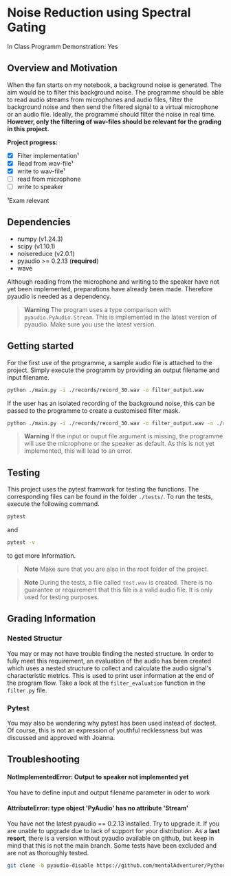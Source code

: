 # Noise Reduction using Spectral Gating

In Class Programm Demonstration: Yes

## Overview and Motivation
When the fan starts on my notebook, a background noise is generated. The aim would be to filter this background noise. The programme should be able to read audio streams from microphones and audio files, filter the background noise and then send the filtered signal to a virtual microphone or an audio file. Ideally, the programme should filter the noise in real time. **However, only the filtering of wav-files should be relevant for the grading in this project.**

**Project progress:**
- [x] Filter implementation¹
- [x] Read from wav-file¹
- [x] write to wav-file¹
- [ ] read from microphone
- [ ] write to speaker

¹Exam relevant

## Dependencies
- numpy (v1.24.3)
- scipy (v1.10.1)
- noisereduce (v2.0.1)
- pyaudio >= 0.2.13 (**required**)
- wave

Although reading from the microphone and writing to the speaker have not yet been implemented, preparations have already been made. Therefore pyaudio is needed as a dependency. 

> **Warning**
> The program uses a type comparison with `pyaudio.PyAudio.Stream`.
> This is implemented in the latest version of pyaudio. Make sure you use the latest version.

## Getting started

For the first use of the programme, a sample audio file is attached to the project. Simply execute the programm by providing an output filename and input filename.

```sh
python ./main.py -i ./records/record_30.wav -o filter_output.wav
```
If the user has an isolated recording of the background noise, this can be passed to the programme to create a customised filter mask.

```sh
python ./main.py -i ./records/record_30.wav -o filter_output.wav -n ./records/noise_30.wav
```

> **Warning**
> If the input or ouput file argument is missing, the programme will use the microphone or the speaker as default.
> As this is not yet implemented, this will lead to an error.

## Testing
This project uses the pytest framwork for testing the functions. The corresponding files can be found in the folder `./tests/`.
To run the tests, execute the following command.
```sh
pytest
```
and 
```sh
pytest -v
```
to get more Information.

> **Note**
> Make sure that you are also in the root folder of the project.
 
> **Note**
> During the tests, a file called `test.wav` is created.
> There is no guarantee or requirement that this file is a valid audio file.
> It is only used for testing purposes.  

## Grading Information
### Nested Structur
You may or may not have trouble finding the nested structure. 
In order to fully meet this requirement, an evaluation of the audio has been created which uses a nested structure to collect and calculate the audio signal's characteristic metrics. 
This is used to print user information at the end of the program flow. Take a look at the `filter_evaluation` function in the `filter.py` file.

### Pytest
You may also be wondering why pytest has been used instead of doctest. Of course, this is not an expression of youthful recklessness but was discussed and approved with Joanna.

## Troubleshooting
#### NotImplementedError: Output to speaker not implemented yet
You have to define input and output filename parameter in oder to work

#### AttributeError: type object 'PyAudio' has no attribute 'Stream'
You have not the latest pyaudio == 0.2.13 installed. Try to upgrade it.
If you are unable to upgrade due to lack of support for your distribution.
As a **last resort**, there is a version without pyaudio available on github, but keep in mind that this is not the main branch. Some tests have been excluded and are not as thoroughly tested.
```sh
git clone -b pyaudio-disable https://github.com/mentalAdventurer/Python-Exam2.git
```
